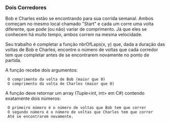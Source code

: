 ### Dois Corredores 

Bob e Charles estão se encontrando para sua corrida semanal. Ambos começam no mesmo local chamado "Start" e cada um corre uma volta diferente, que pode (ou não) variar de comprimento. Já que eles se conhecem há muito tempo, ambos correm na mesma velocidade.

Seu trabalho é completar a função nbrOfLaps(x, y) que, dada a duração das voltas de Bob e Charles, encontre o número de voltas que cada corredor tem que completar antes de se encontrarem novamente no ponto de partida.

A função recebe dois argumentos:

     O comprimento da volta de Bob (maior que 0)
     O comprimento da volta de Charles (maior que 0)


A função deve retornar um array (Tuple<int, int> em C#) contendo exatamente dois números:

     O primeiro número é o número de voltas que Bob tem que correr
     O segundo número é o número de voltas que Charles tem que correr
     Até se encontrarem novamente.
        